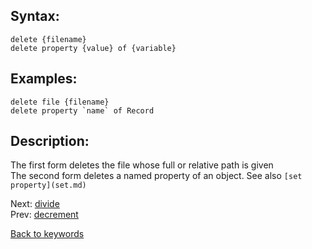 ## Syntax:
`delete {filename}`  
`delete property {value} of {variable}`
## Examples:
`delete file {filename}`  
``delete property `name` of Record``
## Description:
The first form deletes the file whose full or relative path is given  
The second form deletes a named property of an object. See also `[set property](set.md)`

Next: [divide](divide.md)  
Prev: [decrement](decrement.md)

[Back to keywords](../keywords.md)
